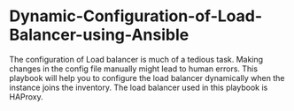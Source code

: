 # Dynamic-Configuration-of-Load-Balancer-using-Ansible
The configuration of Load balancer is much of a tedious task. Making changes in the config file manually might lead to human errors. This playbook will help you to configure the load balancer dynamically when the instance joins the inventory. The load balancer used in this playbook is HAProxy.
